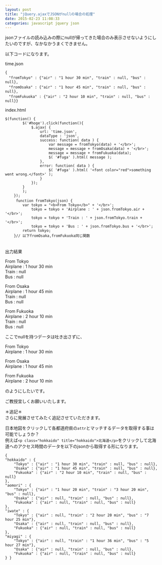 ```yaml
---
layout: post
title: "jQuery.ajaxでJSONがnullの場合の処理"
date: 2015-02-23 11:08:33
categories: javascript jquery json
---
```

<p>jsonファイルの読み込みの際にnullが帰ってきた場合のみ表示させないようにしたいのですが、なかなかうまくできません。</p>

<p>以下コードになります。</p>

<p>time.json</p>

<pre><code>{
　"fromTokyo" : {"air" : "1 hour 30 min", "train" : null, "bus" : null},
　"fromOsaka" : {"air" : "1 hour 45 min", "train" : null, "bus" : null},
　"fromFukuoka" : {"air" : "2 hour 10 min", "train" : null, "bus" : null}}
</code></pre>

<p>index.html</p>

<pre><code>$(function() {
        $('#hoge').click(function(){
            $.ajax( {
                url: 'time.json',
                dataType : 'json',
                success: function( data ) {
                    var message = fromTokyo(data) + '&lt;/br&gt;';
                    message = message + fromOsaka(data) + '&lt;/br&gt;';
                    message = message + fromFukuoka(data);
                    $( '#fuga' ).html( message );
                },
                error: function( data ) {
                    $( '#fuga' ).html( '&lt;font color="red"&gt;something went wrong.&lt;/font&gt;' );
                }
            });
        }
        );
    });
　　　function fromTokyo(json) {
        var tokyo = "&lt;b&gt;From Tokyo&lt;/b&gt;" + '&lt;/br&gt;';
            tokyo = tokyo + 'Airplane : ' + json.fromTokyo.air + '&lt;/br&gt;';
            tokyo = tokyo + 'Train : ' + json.fromTokyo.train + '&lt;/br&gt;';
            tokyo = tokyo + 'Bus : ' + json.fromTokyo.bus + '&lt;/br&gt;';
        return tokyo;
    }// 以下fromOsaka,fromFukuoka同じ関数
</code></pre>

<p>　　<br>
出力結果</p>

<p>From Tokyo<br>
Airplane : 1 hour 30 min<br>
Train : null<br>
Bus : null</p>

<p>From Osaka<br>
Airplane : 1 hour 45 min<br>
Train : null<br>
Bus : null</p>

<p>From Fukuoka <br>
Airplane : 2 hour 10 min<br>
Train : null<br>
Bus : null</p>

<p>ここでnullを持つデータは吐き出さずに、</p>

<p>From Tokyo<br>
Airplane : 1 hour 30 min</p>

<p>From Osaka<br>
Airplane : 1 hour 45 min</p>

<p>From Fukuoka <br>
Airplane : 2 hour 10 min</p>

<p>のようにしたいです。</p>

<p>ご教授宜しくお願いいたします。</p>

<p>＊追記＊<br>
さらに発展させてみたく追記させていただきます。</p>

<p>日本地図をクリックして各都道府県の<code>attr</code>とマッチするデータを取得する事は可能でしょうか？<br>
例えば<code>&lt;p class="hokkaido" title="hokkaido"&gt;北海道&lt;/p&gt;</code>をクリックして北海道へのアクセス時間のデータを以下のjsonから取得する形になります。</p>

<pre><code>{
"hokkaido" : {
    "Tokyo" : {"air" : "1 hour 30 min", "train" : null, "bus" : null},
    "Osaka" : {"air" : "1 hour 45 min", "train" : null, "bus" : null},
    "Fukuoka" : {"air" : "2 hour 10 min", "train" : null, "bus" : null}
},
"aomori" : {
    "Tokyo" : {"air" : "1 hour 20 min", "train" : "3 hour 20 min", "bus" : null},
    "Osaka" : {"air" : null, "train" : null, "bus" : null},
    "Fukuoka" : {"air" : null, "train" : null, "bus" : null}
},
"iwate" : {
    "Tokyo" : {"air" : null, "train" : "2 hour 20 min", "bus" : "7 hour 25 min"},
    "Osaka" : {"air" : null, "train" : null, "bus" : null},
    "Fukuoka" : {"air" : null, "train" : null, "bus" : null}
},
"miyagi" : {
    "Tokyo" : {"air" : null, "train" : "1 hour 36 min", "bus" : "5 hour 27 min"},
    "Osaka" : {"air" : null, "train" : null, "bus" : null},
    "Fukuoka" : {"air" : null, "train" : null, "bus" : null}
} }
</code></pre>
